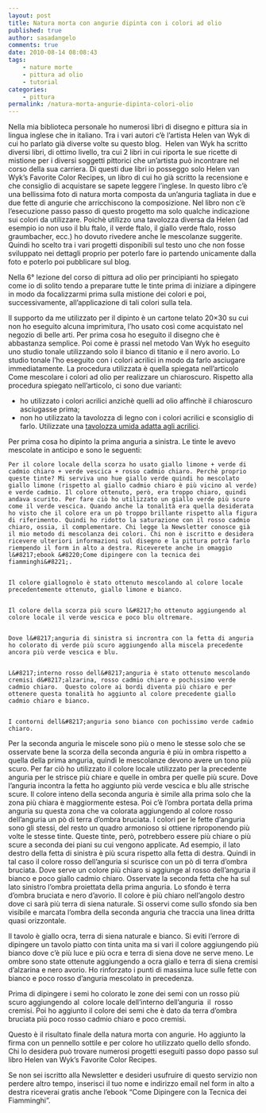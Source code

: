 ```yaml
---
layout: post
title: Natura morta con angurie dipinta con i colori ad olio
published: true
author: sasadangelo
comments: true
date: 2010-08-14 08:08:43
tags:
    - nature morte
    - pittura ad olio
    - tutorial
categories:
    - pittura
permalink: /natura-morta-angurie-dipinta-colori-olio
---
```




  Nella mia biblioteca personale ho numerosi libri di disegno e pittura sia in lingua inglese che in italiano. Tra i vari autori c&#8217;è l&#8217;artista Helen van Wyk di cui ho parlato già diverse volte su questo blog.  Helen van Wyk ha scritto diversi libri, di ottimo livello, tra cui 2 libri in cui riporta le sue ricette di mistione per i diversi soggetti pittorici che un&#8217;artista può incontrare nel corso della sua carriera. Di questi due libri io posseggo solo Helen van Wyk’s Favorite Color Recipes, un libro di cui ho già scritto la recensione e che consiglio di acquistare se sapete leggere l&#8217;inglese. In questo libro c&#8217;è una bellissima foto di natura morta composta da un&#8217;anguria tagliata in due e due fette di angurie che arricchiscono la composizione. Nel libro non c&#8217;è l&#8217;esecuzione passo passo di questo progetto ma solo qualche indicazione sui colori da utilizzare. Poichè utilizzo una tavolozza diversa da Helen (ad esempio io non uso il blu ftalo, il verde ftalo, il giallo verde ftalo, rosso graumbacher, ecc.) ho dovuto rivedere anche le mescolanze suggerite. Quindi ho scelto tra i vari progetti disponibili sul testo uno che non fosse sviluppato nei dettagli proprio per poterlo fare io partendo unicamente dalla foto e poterlo poi pubblicare sul blog.





  Nella 6° lezione del corso di pittura ad olio per principianti ho spiegato come io di solito tendo a preparare tutte le tinte prima di iniziare a dipingere in modo da focalizzarmi prima sulla mistione dei colori e poi, successivamente, all&#8217;applicazione di tali colori sulla tela.





  Il supporto da me utilizzato per il dipinto è un cartone telato 20&#215;30 su cui non ho eseguito alcuna imprimitura, l&#8217;ho usato così come acquistato nel negozio di belle arti. Per prima cosa ho eseguito il disegno che è abbastanza semplice. Poi come è prassi nel metodo Van Wyk ho eseguito uno studio tonale utilizzando solo il bianco di titanio e il nero avorio. Lo studio tonale l&#8217;ho eseguito con i colori acrilici in modo da farlo asciugare immediatamente. La procedura utilizzata è quella spiegata nell&#8217;articolo Come mescolare i colori ad olio per realizzare un chiaroscuro. Rispetto alla procedura spiegato nell&#8217;articolo, ci sono due varianti:


  * ho utilizzato i colori acrilici anzichè quelli ad olio affinchè il chiaroscuro asciugasse prima;
  * non ho utilizzato la tavolozza di legno con i colori acrilici e sconsiglio di farlo. Utilizzate una [tavolozza umida adatta agli acrilici][1].




  Per prima cosa ho dipinto la prima anguria a sinistra. Le tinte le avevo mescolate in anticipo e sono le seguenti:



  
    Per il colore locale della scorza ho usato giallo limone + verde di cadmio chiaro + verde vescica + rosso cadmio chiaro. Perchè proprio queste tinte? Mi serviva uno hue giallo verde quindi ho mescolato giallo limone (rispetto al giallo cadmio chiaro è più vicino al verde) e verde cadmio. Il colore ottenuto, però, era troppo chiaro, quindi andava scurito. Per fare ciò ho utilizzato un giallo verde più scuro come il verde vescica. Quando anche la tonalità era quella desiderata ho visto che il colore era un pò troppo brillante rispetto alla figura di riferimento. Quindi ho ridotto la saturazione con il rosso cadmio chiaro, ossia, il complementare. Chi legge la Newsletter conosce già il mio metodo di mescolanza dei colori. Chi non è iscritto e desidera ricevere ulteriori informazioni sul disegno e la pittura potrà farlo riempendo il form in alto a destra. Riceverete anche in omaggio l&#8217;ebook &#8220;Come dipingere con la tecnica dei fiamminghi&#8221;.
  
  
    Il colore giallognolo è stato ottenuto mescolando al colore locale precedentemente ottenuto, giallo limone e bianco.
  
  
    Il colore della scorza più scuro l&#8217;ho ottenuto aggiungendo al colore locale il verde vescica e poco blu oltremare.
  
  
    Dove l&#8217;anguria di sinistra si incrontra con la fetta di anguria ho colorato di verde più scuro aggiungendo alla miscela precedente ancora più verde vescica e blu.
  
  
    L&#8217;interno rosso dell&#8217;anguria è stato ottenuto mescolando cremisi d&#8217;alzarina, rosso cadmio chiaro e pochissimo verde cadmio chiaro.  Questo colore ai bordi diventa più chiaro e per ottenere questa tonalità ho aggiunto al colore precedente giallo cadmio chiaro e bianco.
  
  
    I contorni dell&#8217;anguria sono bianco con pochissimo verde cadmio chiaro.
  



  



  Per la seconda anguria le miscele sono più o meno le stesse solo che se osservate bene la scorza della seconda anguria è più in ombra rispetto a quella della prima anguria, quindi le mescolanze devono avere un tono più scuro. Per far ciò ho utilizzato il colore locale utilizzato per la precedente anguria per le strisce più chiare e quelle in ombra per quelle più scure. Dove l&#8217;anguria incontra la fetta ho aggiunto più verde vescica e blu alle strische scure. Il colore inteno della seconda anguria è simile alla prima solo che la zona più chiara è maggiormente estesa. Poi c&#8217;è l&#8217;ombra portata della prima anguria su questa zona che va colorata aggiungendo al colore rosso dell&#8217;anguria un pò di terra d&#8217;ombra bruciata. I colori per le fette d&#8217;anguria sono gli stessi, del resto un quadro armonioso si ottiene riproponendo più volte le stesse tinte. Queste tinte, però, potrebbero essere più chiare o più scure a seconda dei piani su cui vengono applicate. Ad esempio, il lato destro della fetta di sinistra è più scura rispetto alla fetta di destra. Quindi in tal caso il colore rosso dell&#8217;anguria si scurisce con un pò di terra d&#8217;ombra bruciata. Dove serve un colore più chiaro si aggiunge al rosso dell&#8217;anguria il bianco e poco giallo cadmio chiaro. Osservate la seconda fetta che ha sul lato sinistro l&#8217;ombra proiettata della prima anguria. Lo sfondo è terra d&#8217;ombra bruciata e nero d&#8217;avorio. Il colore è più chiaro nell&#8217;angolo destro dove ci sarà più terra di siena naturale. Si osservi come sullo sfondo sia ben visibile e marcata l&#8217;ombra della seconda anguria che traccia una linea dritta quasi orizzontale.



  



  Il tavolo è giallo ocra, terra di siena naturale e bianco. Si eviti l&#8217;errore di dipingere un tavolo piatto con tinta unita ma si vari il colore aggiungendo più bianco dove c&#8217;è più luce e più ocra e terra di siena dove ne serve meno. Le ombre sono state ottenute aggiungendo a ocra giallo e terra di siena cremisi d&#8217;alzarina e nero avorio. Ho rinforzato i punti di massima luce sulle fette con bianco e poco rosso d&#8217;anguria mescolato in precedenza.



  



  Prima di dipingere i semi ho colorato le zone dei semi con un rosso più scuro aggiungendo al  colore locale dell&#8217;interno dell&#8217;anguria  il  rosso cremisi. Poi ho aggiunto il colore dei semi che è dato da terra d&#8217;ombra bruciata più poco rosso cadmio chiaro e poco cremisi.



  



  Questo è il risultato finale della natura morta con angurie. Ho aggiunto la firma con un pennello sottile e per colore ho utilizzato quello dello sfondo. Chi lo desidera può trovare numerosi progetti eseguiti passo dopo passo sul libro Helen van Wyk’s Favorite Color Recipes.



  Se non sei iscritto alla Newsletter e desideri usufruire di questo servizio non perdere altro tempo, inserisci il tuo nome e indirizzo email nel form in alto a destra riceverai gratis anche l’ebook “Come Dipingere con la Tecnica dei Fiamminghi”.


 [1]: https://www.disegnoepittura.it/colori-acrilici/